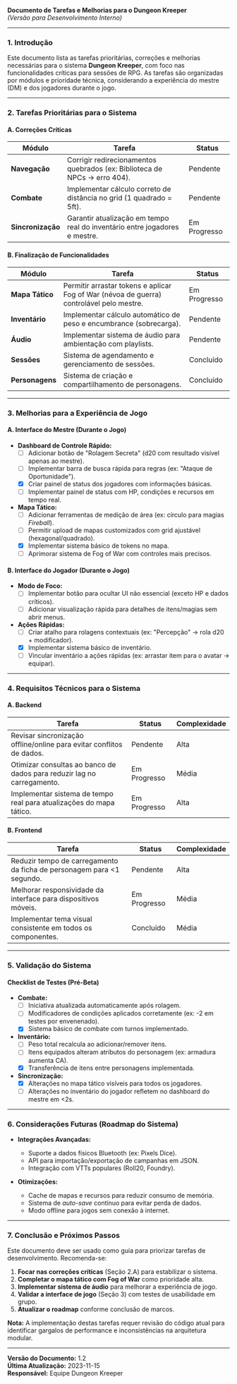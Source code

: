 **Documento de Tarefas e Melhorias para o Dungeon Kreeper**  
*(Versão para Desenvolvimento Interno)*  

---

### **1. Introdução**  
Este documento lista as tarefas prioritárias, correções e melhorias necessárias para o sistema **Dungeon Kreeper**, com foco nas funcionalidades críticas para sessões de RPG. As tarefas são organizadas por módulos e prioridade técnica, considerando a experiência do mestre (DM) e dos jogadores durante o jogo.

---

### **2. Tarefas Prioritárias para o Sistema**  

#### **A. Correções Críticas**  
| **Módulo**       | **Tarefa**                                                                                   | **Status** |  
|-------------------|---------------------------------------------------------------------------------------------|------------|  
| **Navegação**     | Corrigir redirecionamentos quebrados (ex: Biblioteca de NPCs → erro 404).                   | Pendente   |  
| **Combate**       | Implementar cálculo correto de distância no grid (1 quadrado = 5ft).                        | Pendente   |  
| **Sincronização** | Garantir atualização em tempo real do inventário entre jogadores e mestre.                  | Em Progresso |  

#### **B. Finalização de Funcionalidades**  
| **Módulo**          | **Tarefa**                                                                                   | **Status** |  
|----------------------|---------------------------------------------------------------------------------------------|------------|  
| **Mapa Tático**      | Permitir arrastar tokens e aplicar Fog of War (névoa de guerra) controlável pelo mestre.     | Em Progresso |  
| **Inventário**       | Implementar cálculo automático de peso e encumbrance (sobrecarga).                          | Pendente   |  
| **Áudio**            | Implementar sistema de áudio para ambientação com playlists.                                | Pendente   |  
| **Sessões**          | Sistema de agendamento e gerenciamento de sessões.                                          | Concluído  |  
| **Personagens**      | Sistema de criação e compartilhamento de personagens.                                       | Concluído  |  

---

### **3. Melhorias para a Experiência de Jogo**  

#### **A. Interface do Mestre (Durante o Jogo)**  
- **Dashboard de Controle Rápido:**  
  - [ ] Adicionar botão de "Rolagem Secreta" (d20 com resultado visível apenas ao mestre).  
  - [ ] Implementar barra de busca rápida para regras (ex: "Ataque de Oportunidade").  
  - [x] Criar painel de status dos jogadores com informações básicas.  
  - [ ] Implementar painel de status com HP, condições e recursos em tempo real.  

- **Mapa Tático:**  
  - [ ] Adicionar ferramentas de medição de área (ex: círculo para magias *Fireball*).  
  - [ ] Permitir upload de mapas customizados com grid ajustável (hexagonal/quadrado).  
  - [x] Implementar sistema básico de tokens no mapa.  
  - [ ] Aprimorar sistema de Fog of War com controles mais precisos.  

#### **B. Interface do Jogador (Durante o Jogo)**  
- **Modo de Foco:**  
  - [ ] Implementar botão para ocultar UI não essencial (exceto HP e dados críticos).  
  - [ ] Adicionar visualização rápida para detalhes de itens/magias sem abrir menus.  

- **Ações Rápidas:**  
  - [ ] Criar atalho para rolagens contextuais (ex: "Percepção" → rola d20 + modificador).  
  - [x] Implementar sistema básico de inventário.  
  - [ ] Vincular inventário a ações rápidas (ex: arrastar item para o avatar → equipar).  

---

### **4. Requisitos Técnicos para o Sistema**  

#### **A. Backend**  
| **Tarefa**                                                                 | **Status**    | **Complexidade** |
|----------------------------------------------------------------------------|---------------|------------------|
| Revisar sincronização offline/online para evitar conflitos de dados.        | Pendente      | Alta             |
| Otimizar consultas ao banco de dados para reduzir lag no carregamento.     | Em Progresso  | Média            |
| Implementar sistema de tempo real para atualizações do mapa tático.        | Em Progresso  | Alta             |

#### **B. Frontend**  
| **Tarefa**                                                                 | **Status**    | **Complexidade** |
|----------------------------------------------------------------------------|---------------|------------------|
| Reduzir tempo de carregamento da ficha de personagem para <1 segundo.      | Pendente      | Alta             |
| Melhorar responsividade da interface para dispositivos móveis.             | Em Progresso  | Média            |
| Implementar tema visual consistente em todos os componentes.               | Concluído     | Média            |

---

### **5. Validação do Sistema**  
#### **Checklist de Testes (Pré-Beta)**  
- **Combate:**  
  - [ ] Iniciativa atualizada automaticamente após rolagem.  
  - [ ] Modificadores de condições aplicados corretamente (ex: -2 em testes por envenenado).  
  - [x] Sistema básico de combate com turnos implementado.  

- **Inventário:**  
  - [ ] Peso total recalcula ao adicionar/remover itens.  
  - [ ] Itens equipados alteram atributos do personagem (ex: armadura aumenta CA).  
  - [x] Transferência de itens entre personagens implementada.  

- **Sincronização:**  
  - [x] Alterações no mapa tático visíveis para todos os jogadores.  
  - [ ] Alterações no inventário do jogador refletem no dashboard do mestre em <2s.  

---

### **6. Considerações Futuras (Roadmap do Sistema)**  
- **Integrações Avançadas:**  
  - Suporte a dados físicos Bluetooth (ex: Pixels Dice).  
  - API para importação/exportação de campanhas em JSON.  
  - Integração com VTTs populares (Roll20, Foundry).  

- **Otimizações:**  
  - Cache de mapas e recursos para reduzir consumo de memória.  
  - Sistema de *auto-save* contínuo para evitar perda de dados.  
  - Modo offline para jogos sem conexão à internet.  

---

### **7. Conclusão e Próximos Passos**  
Este documento deve ser usado como guia para priorizar tarefas de desenvolvimento. Recomenda-se:  
1. **Focar nas correções críticas** (Seção 2.A) para estabilizar o sistema.  
2. **Completar o mapa tático com Fog of War** como prioridade alta.  
3. **Implementar sistema de áudio** para melhorar a experiência de jogo.  
4. **Validar a interface de jogo** (Seção 3) com testes de usabilidade em grupo.  
5. **Atualizar o roadmap** conforme conclusão de marcos.  

**Nota:** A implementação destas tarefas requer revisão do código atual para identificar gargalos de performance e inconsistências na arquitetura modular.  

--- 

**Versão do Documento:** 1.2  
**Última Atualização:** 2023-11-15  
**Responsável:** Equipe Dungeon Kreeper

